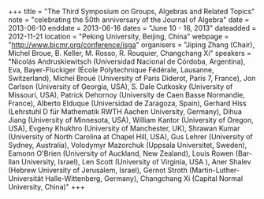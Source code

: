 +++
title = "The Third Symposium on Groups, Algebras and Related Topics"
note = "celebrating the 50th anniversary of the Journal of Algebra"
date = 2013-06-10
enddate = 2013-06-16
dates = "June 10 - 16, 2013"
dateadded = 2012-11-21
location = "Peking University, Beijing, China"
webpage = "http://www.bicmr.org/conference/isga"
organisers = "Jiping Zhang (Chair), Michel Broue, B. Keller, M. Rosso, R. Rouquier, Changchang Xi"
speakers = "Nicolás Andruskiewitsch (Universidad Nacional de Córdoba, Argentina), Eva, Bayer-Fluckiger (École Polytechnique Fédérale, Lausanne, Switzerland), Michel Broué (University of Paris Diderot, Paris 7, France), Jon Carlson (University of Georgia, USA), S. Dale Cutkosky (University of Missouri, USA), Patrick Dehornoy (University de Caen Basse Normandie, France), Alberto Elduque (Universidad de Zaragoza, Spain), Gerhard Hiss (Lehrstuhl D für Mathematik RWTH Aachen University, Germany), Dihua Jiang (University of Minnesota, USA), William Kantor (University of Oregon, USA), Evgeny Khukhro (University of Manchester, UK), Shrawan Kumar (University of North Carolina at Chapel Hill, USA), Gus Lehrer (University of Sydney, Australia), Volodymyr Mazorchuk (Uppsala Universitet, Sweden), Eamonn O'Brien (University of Auckland, New Zealand), Louis Rowen (Bar-llan University, Israel), Len Scott (University of Virginia, USA ), Aner Shalev (Hebrew University of Jerusalem, Israel), Gernot Stroth (Martin-Luther-Universität Halle-Wittenberg, Germany), Changchang Xi (Capital Normal University, China)"
+++
